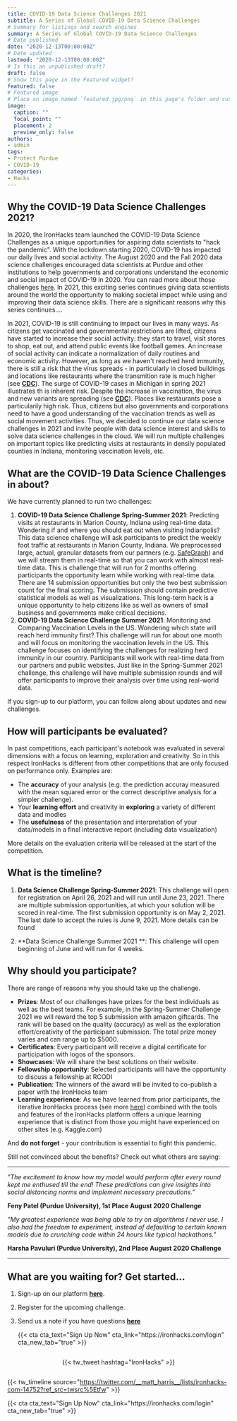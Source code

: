 ```yaml
---
title: COVID-19 Data Science Challenges 2021
subtitle: A Series of Global COVID-19 Data Science Challenges
# Summary for listings and search engines
summary: A Series of Global COVID-19 Data Science Challenges
# Date published
date: "2020-12-13T00:00:00Z"
# Date updated
lastmod: "2020-12-13T00:00:00Z"
# Is this an unpublished draft?
draft: false
# Show this page in the Featured widget?
featured: false
# Featured image
# Place an image named `featured.jpg/png` in this page's folder and customize its options here.
image:
  caption: ""
  focal_point: ""
  placement: 2
  preview_only: false
authors:
- admin
tags:
- Protect Purdue
- COVID-19
categories:
- Hacks
---
```


## Why the COVID-19 Data Science Challenges 2021?

In 2020, the IronHacks team launched the COVID-19 Data Science Challenges as a unique opportunities for aspiring data scientists to "hack the pandemic". With the lockdown starting 2020, COVID-19 has impacted our daily lives and social activity. The August 2020 and the Fall 2020 data science challenges encouraged data scientists at Purdue and other institutions to help governments and corporations understand the economic and social impact of COVID-19 in 2020. You can read more about those challenges [here](https://blog.ironhacks.com/hacks/2020-10-01-protect-purdue-hack/). In 2021, this exciting series continues giving data scientists around the world the opportunity to making societal impact while using and improving their data science skills. There are a significant reasons why this series continues....

In 2021, COVID-19 is still continuing to impact our lives in many ways. As citizens get vaccinated and governmental restrictions are lifted, citizens have started to increase their social activity: they start to travel, visit stores to shop, eat out, and attend public events like football games. An increase of social activity can indicate a normalization of daily routines and economic activity. However,  as long as we haven't reached herd immunity, there is still a risk that the virus spreads - in particularly in closed buildings and locations like restaurants where the transmition rate is much higher (see **[CDC](https://bit.ly/2UVHMCM)**).  The surge of COVID-19 cases in Michigan in spring 2021 illustrates th is inherent risk. Despite the increase in vaccination, the virus and new variants are spreading (see **[CDC](https://bit.ly/3dSFpLp)**).  Places like restaurants pose a particularily high risk. Thus, citizens but also governments and corporations need to have a good understanding of the vaccination trends as well as social movement activities. Thus, we decided to continue our data science challenges in 2021 and invite people with data science interest and skills to solve data science challenges in the cloud. We will run multiple challenges on important topics like predicting visits at restaurants in densily populated counties in Indiana, monitoring vaccination levels, etc. 

## **What are the COVID-19 Data Science Challenges in about?**

We have currently planned to run two challenges: 

1. **COVID-19 Data Science Challenge Spring-Summer 2021**: Predicting visits at restaurants in Marion County, Indiana using real-time data. 
Wondering if and where you should eat out when visiting Indianpolis? This data science challenge will ask participants to predict the weekly foot traffic at restaurants in Marion County, Indiana. We preprocessed large, actual, granular datasets from our partners (e.g. [SafeGraph](http://safegraph.com)) and we will stream them in real-time so that you can work with almost real-time data. This is challenge that will run for 2 months offering participants the opportunity learn while working with real-time data. There are 14 submission opportunities but only the two best submission count for the final scoring. The submission should contain predictive statistical models as well as visualizations. This long-term hack is a unique opportunity to help citizens like as well as owners of small business and governments make critical decisions. 
2. **COVID-19 Data Science Challenge Summer 2021**: Monitoring and Comparing Vaccination Levels in the US. 
Wondering which state will reach herd immunity first? This challenge will run for about one month and will focus on monitoring the vaccination levels in the US. This challenge focuses on identifying the challenges for realizing herd immunity in our country. Participants will work with real-time data from our partners and public websites. Just like in the Spring-Summer 2021 challenge, this challenge will have multiple submission rounds and will offer participants to improve their analysis over time using real-world data. 

If you sign-up to our platform, you can follow along about updates and new challenges. 

## **How will participants be evaluated?**
In past competitions, each participant's notebook was evaluated in several dimensions with a focus on learning, exploration and creativity. So in this respect IronHacks is different from other competitions that are only focused on performance only.  Examples are:
- The **accuracy** of your analysis (e.g. the prediction accuray measured with the mean squared error or the correct descriptive analysis for a simpler challenge). 
- Your **learning effort** and creativity in **exploring** a variety of different data and modles 
- The **usefulness** of the presentation and interpretation of your data/models in a final interactive report (including data visualization)

More details on the evaluation criteria will be released at the start of the competition.

## **What is the timeline?** 

1. **Data Science Challenge Spring-Summer 2021**: This challenge will open for registration on April 26, 2021 and will run until June 23, 2021. There are multiple submission opportunities, at which your solution will be scored in real-time. The  first submission opportunity is on May 2, 2021. The last date to accept the rules is June 9, 2021. More details can be found 

2. **Data Science Challenge Summer 2021 **: This challenge will open beginning of June and will run for 4 weeks. 

## **Why should you participate?**

There are range of reasons why you should take up the challenge. 

* **Prizes**: Most of our challenges have prizes for the best individuals as well as the best teams. For example, in the Spring-Summer Challenge 2021 we will reward the top 5 submission with amazon giftcards. The rank will be based on the quality (accuracy) as well as the exploration effort/creativity of the participant submission. The total prize money varies and can range up to $5000. 
* **Certificates**: Every participant will receive a digital certificate for participation with logos of the sponsors.
* **Showcases**: We will share the best solutions on their website.
* **Fellowship opportunity**: Selected participants will have the opportunity to discuss a fellowship at RCODI
* **Publication**: The winners of the award will be invited to co-publish a paper with the IronHacks team
* **Learning experience**: As we have learned from prior participants, the iterative IronHacks  process (see more [here](www.ironhacks.com)) combined with the tools and features of the IronHacks platform offers a unique learning experience that is distinct from those you might have experienced on other sites (e.g. Kaggle.com)

And **do not forget** - your contribution is essential to fight this pandemic. 

Still not convinced about the benefits? Check out what others are saying: 



-------

*"The excitement to know how my model would perform after every round kept me enthused till the end! These predictions can give insights into social distancing norms and implement necessary precautions."*

**Feny Patel (Purdue University), 1st Place August 2020 Challenge**

*"My greatest experience was being able to try on algorithms I never use. I also had the freedom to experiment, instead of defaulting to certain known models due to crunching code within 24 hours like typical hackathons."*

**Harsha Pavuluri (Purdue University), 2nd Place August 2020 Challenge**

----



## What are you waiting for? Get started...

1. Sign-up on our platform  **[here](https://ironhacks.com)**.

2. Register for the upcoming challenge. 

3. Send us a note if you have questions **[here](<mailto:c562462b.groups.purdue.edu@amer.teams.ms>)**

   

   <div class="center">
     {{< cta cta_text="Sign Up Now" cta_link="https://ironhacks.com/login" cta_new_tab="true" >}}
   </div>


<div style="display:flex; justify-content: center; padding: 1em 0">
  {{< tw_tweet hashtag="IronHacks" >}}
</div>

{{< tw_timeline source="https://twitter.com/__matt_harris__/lists/ironhacks-com-14752?ref_src=twsrc%5Etfw" >}}

<div class="center">
  {{< cta cta_text="Sign Up Now" cta_link="https://ironhacks.com/login" cta_new_tab="true" >}}
</div>